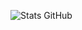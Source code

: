 ![Stats GitHub](https://github-readme-stats.vercel.app/api?username=eliott-colin&show_icons=true&theme=radical)

